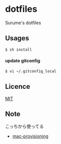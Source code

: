 dotfiles
====

Surume's dotfiles

## Usages

```bash
$ sh install
```

#### update gitconfig

```bash
$ vi ~/.gitconfig_local
```

## Licence

[MIT](https://github.com/tcnksm/tool/blob/master/LICENCE)

## Note

こっちから使ってる
* [mac-provisioning](https://github.com/Surume/mac-provisioning)
